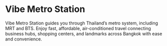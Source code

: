 # Vibe Metro Station

Vibe Metro Station guides you through Thailand’s metro system, including MRT and BTS. Enjoy fast, affordable, air-conditioned travel connecting business hubs, shopping centers, and landmarks across Bangkok with ease and convenience.